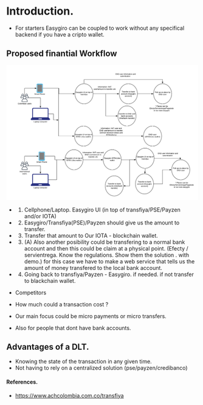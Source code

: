 
# Introduction. 

* For starters Easygiro can be coupled to work without any specifical backend if you have a cripto wallet. 


## Proposed finantial Workflow

<img src="./finantial-workflow.png">

* 1. Cellphone/Laptop. Easygiro UI (in top of transfiya/PSE/Payzen and/or IOTA)  
* 2. Easygiro/Transfiya(PSE)/Payzen should give us the amount to transfer. 
* 3. Transfer that amount to Our IOTA - blockchain wallet.
* 3. (A) Also another posibility could be transfering to a normal bank account and then this could be claim at a physical point. (Efecty / servientrega. Know the regulations. Show them the solution . with demo.) for this case we have to make 
a web service that tells us the amount of money transfered to the local bank account. 
* 4. Going back to transfiya/Payzen - Easygiro. if needed. if not transfer to blackchain wallet.

* Competitors 

* How much could  a transaction cost ? 

* Our main focus could be micro payments or micro transfers.
* Also for people that dont have bank accounts.

## Advantages of a DLT. 
* Knowing the state of the transaction in any given time.
* Not having to rely on a centralized solution (pse/payzen/credibanco) 

#### References. 
* https://www.achcolombia.com.co/transfiya
